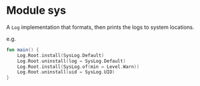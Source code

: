 # Module sys

A `Log` implementation that formats, then prints the logs to system locations.

e.g.

```kotlin
fun main() {
    Log.Root.install(SysLog.Default)
    Log.Root.uninstall(log = SysLog.Default)
    Log.Root.install(SysLog.of(min = Level.Warn))
    Log.Root.uninstall(uid = SysLog.UID)
}
```
